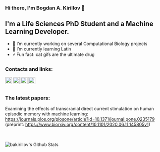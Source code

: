 <!--
**bakirillov/bakirillov** is a ✨ _special_ ✨ repository because its `README.md` (this file) appears on your GitHub profile.

Here are some ideas to get you started:

- 🔭 I’m currently working on ...
- 🌱 I’m currently learning ...
- 👯 I’m looking to collaborate on ...
- 🤔 I’m looking for help with ...
- 💬 Ask me about ...
- 📫 How to reach me: ...
- 😄 Pronouns: ...
- ⚡ Fun fact: ...
-->


### Hi there, I'm Bogdan A. Kirillov 👋

## I'm a Life Sciences PhD Student and a Machine Learning Developer.
- 🔭 I’m currently working on several Computational Biology projects
- 🌱 I’m currently learning Latin
- ⚡ Fun fact: cat gifs are the ultimate drug

### Contacts and links:

[<img align="left" alt="bakirillov | Twitter" width="22px" src="https://cdn.jsdelivr.net/npm/simple-icons@v3/icons/twitter.svg" />][twitter]
[<img align="left" alt="bakirillov | Telegram" width="22px" src="https://upload.wikimedia.org/wikipedia/commons/8/82/Telegram_logo.svg" />][telegram]
[<img align="left" alt="bakirillov | Scholar" width="22px" src="https://upload.wikimedia.org/wikipedia/commons/c/c7/Google_Scholar_logo.svg" />][scholar]
[<img align="left" alt="bakirillov | Instagram" width="22px" src="https://cdn.jsdelivr.net/npm/simple-icons@v3/icons/instagram.svg" />][instagram]

<br />
<br />

### The latest papers:


Examining the effects of transcranial direct current stimulation on human episodic memory with machine learning: https://journals.plos.org/plosone/article?id=10.1371/journal.pone.0235179 (preprint: https://www.biorxiv.org/content/10.1101/2020.06.11.145805v1)



<br />
<br />


<img align="left" alt="bakirillov's Github Stats" src="https://github-readme-stats.vercel.app/api?username=bakirillov&show_icons=true&hide_border=true" />

[twitter]: https://twitter.com/KotekLapke
[telegram]: https://t.me/k0t3k_l4pk3
[instagram]: https://www.instagram.com/8k1r1ll0v/
[scholar]: https://scholar.google.ru/citations?user=XRmTPksAAAAJ&hl=ru
